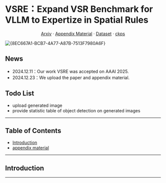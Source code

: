 # VSRE：Expand VSR Benchmark for VLLM to Expertize in Spatial Rules
  <p align="center">  
    <a href="https://arxiv.org/pdf/2412.18224">Arxiv</a>
    ·
    <a href="https://github.com/user-attachments/files/18237160/appendix.pdf">Appendix Material</a>
    ·
    <a href="">Dataset</a>
    ·
    <a href="">ckps</a>
  </p>

![{8EC667A1-BCB7-4A77-A87B-7513F7980A6F}](https://github.com/user-attachments/assets/048c6966-7f4e-45f8-b056-f2914eba4f31)


## News
- 2024.12.11：Our work VSRE was accepted on AAAI 2025.
- 2024.12.23：We upload the paper and appendix material.

## Todo List
- upload generated image
- provide statistic table of object detection on generated images 

---

## Table of Contents

- [Introduction](#introduction)
- [appendix material](https://github.com/user-attachments/files/18237160/appendix.pdf)



---

## Introduction


---



